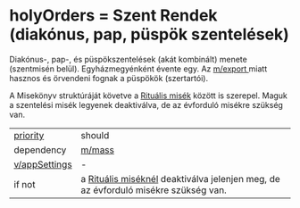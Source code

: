 # holyOrders = Szent Rendek (diakónus, pap, püspök szentelések)

Diakónus-, pap-, és püspökszentelések (akát kombinált) menete (szentmisén belül). Egyházmegyénként évente egy. Az [m/export ](export.md)miatt hasznos és örvendeni fognak a püspökök (szertartói). 

A Misekönyv struktúráját követve a [Rituális misék](mass.md#1-rituális-misék-p768-) között is szerepel. Maguk a szentelési misék legyenek deaktiválva, de az évforduló misékre szükség van.



|                                          |                                                              |
| ---------------------------------------- | ------------------------------------------------------------ |
| [priority](../definitions.md#priorities) | should                                                       |
| dependency                               | [m/mass](mass.md)                                            |
| [v/appSettings](../views/appSettings.md) | -                                                            |
| if not                                   | a [Rituális miséknél](mass.md#1-rituális-misék-p768-) deaktiválva jelenjen meg, de az évforduló misékre szükség van. |

